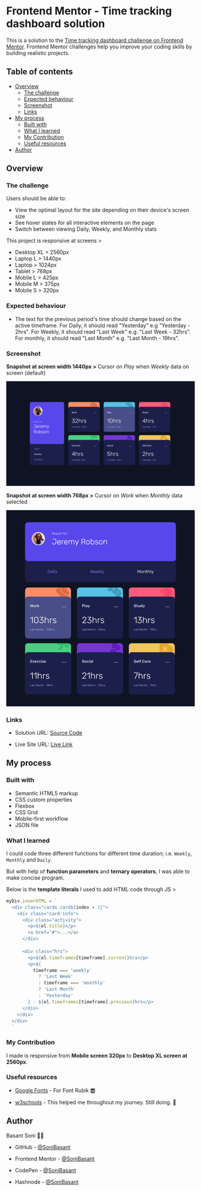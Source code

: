 # Frontend Mentor - Time tracking dashboard solution

This is a solution to the [Time tracking dashboard challenge on Frontend Mentor](https://www.frontendmentor.io/challenges/time-tracking-dashboard-UIQ7167Jw). Frontend Mentor challenges help you improve your coding skills by building realistic projects.

## Table of contents

- [Overview](#overview)
  - [The challenge](#the-challenge)
  - [Expected behaviour](#expected-behaviour)
  - [Screenshot](#screenshot)
  - [Links](#links)
- [My process](#my-process)
  - [Built with](#built-with)
  - [What I learned](#what-i-learned)
  - [My Contribution](#my-contribution)
  - [Useful resources](#useful-resources)
- [Author](#author)

## Overview

### The challenge

Users should be able to:

- View the optimal layout for the site depending on their device's screen size
- See hover states for all interactive elements on the page
- Switch between viewing Daily, Weekly, and Monthly stats

This project is responsive at screens >

- Desktop XL > 2560px
- Laptop L > 1440px
- Laptop > 1024px
- Tablet > 768px
- Mobile L > 425px
- Mobile M > 375px
- Mobile S > 320px

### Expected behaviour

- The text for the previous period's time should change based on the active timeframe. For Daily, it should read "Yesterday" e.g "Yesterday - 2hrs". For Weekly, it should read "Last Week" e.g. "Last Week - 32hrs". For monthly, it should read "Last Month" e.g. "Last Month - 19hrs".

### Screenshot

**Snapshot at screen width 1440px >** Cursor on *Play* when *Weekly* data on screen (default)

![](images/time-tracking-sanp-1.png)

**Snapshot at screen width 768px >** Cursor on *Work* when *Monthly* data selected

![](images/time-tracking-sanp-2.png)

### Links

- Solution URL: [Source Code]()

- Live Site URL: [Live Link]()

## My process

### Built with

- Semantic HTML5 markup
- CSS custom properties
- Flexbox
- CSS Grid
- Mobile-first workflow
- JSON file

### What I learned

I could code three different functions for different time duration; i.e. `Weekly`, `Monthly` and `Daily`.

But with help of **function parameters** and **ternary operators**, I was able to make concise program.

Below is the **template literals** I used to add HTML code through JS >

```js
myDiv.innerHTML = `
  <div class="cards card${index + 1}">
    <div class="card-info">
      <div class="activity">
        <p>${el.title}</p>
        <a href="#">...</a>
      </div>

      <div class="hrs">
        <p>${el.timeframes[timeframe].current}hrs</p>
        <p>${
          timeframe === 'weekly'
            ? 'Last Week'
            : timeframe === 'monthly'
            ? 'Last Month'
            : 'Yesterday'
        } - ${el.timeframes[timeframe].previous}hrs</p>
      </div>
    </div>
  </div>
  `
```

### My Contribution

I made is responsive from **Mobile screen 320px** to **Desktop XL screen at 2560px**.

### Useful resources

- [Google Fonts](https://fonts.googleapis.com/css2?family=Rubik:wght@300;400;500&display=swap) - For Font Rubik 🆎

- [w3schools](https://www.w3schools.com) - This helped me throughout my journey. Still doing. 🙂

## Author

Basant Soni 👨‍💻

- GitHub - [@SoniBasant](https://github.com/SoniBasant)

- Frontend Mentor - [@SoniBasant](https://www.frontendmentor.io/profile/SoniBasant)
- CodePen - [@SoniBasant](https://codepen.io/sonibasant)
- Hashnode - [@SoniBasant](https://sonibasant.hashnode.dev/)
